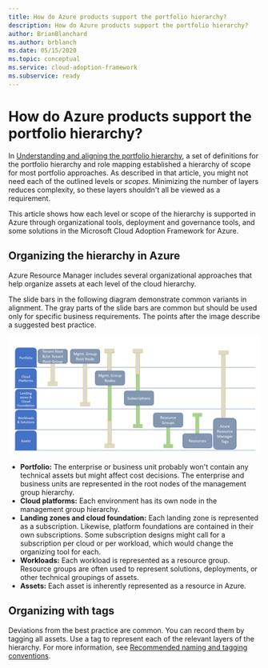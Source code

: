 ```yaml
---
title: How do Azure products support the portfolio hierarchy?
description: How do Azure products support the portfolio hierarchy?
author: BrianBlanchard
ms.author: brblanch
ms.date: 05/15/2020
ms.topic: conceptual
ms.service: cloud-adoption-framework
ms.subservice: ready
---
```


# How do Azure products support the portfolio hierarchy?

In [Understanding and aligning the portfolio hierarchy](./hosting-hierarchy.md), a set of definitions for the portfolio hierarchy and role mapping established a hierarchy of scope for most portfolio approaches. As described in that article, you might not need each of the outlined levels or _scopes_. Minimizing the number of layers reduces complexity, so these layers shouldn't all be viewed as a requirement.

This article shows how each level or scope of the hierarchy is supported in Azure through organizational tools, deployment and governance tools, and some solutions in the Microsoft Cloud Adoption Framework for Azure.

## Organizing the hierarchy in Azure

Azure Resource Manager includes several organizational approaches that help organize assets at each level of the cloud hierarchy.

The slide bars in the following diagram demonstrate common variants in alignment. The gray parts of the slide bars are common but should be used only for specific business requirements. The points after the image describe a suggested best practice.

![Resource organization aligned to the hierarchy](../../_images/ready/hierarchy-with-organizing-tools.png)

- **Portfolio:** The enterprise or business unit probably won't contain any technical assets but might affect cost decisions. The enterprise and business units are represented in the root nodes of the management group hierarchy.
- **Cloud platforms:** Each environment has its own node in the management group hierarchy.
- **Landing zones and cloud foundation:** Each landing zone is represented as a subscription. Likewise, platform foundations are contained in their own subscriptions. Some subscription designs might call for a subscription per cloud or per workload, which would change the organizing tool for each.
- **Workloads:** Each workload is represented as a resource group. Resource groups are often used to represent solutions, deployments, or other technical groupings of assets.
- **Assets:** Each asset is inherently represented as a resource in Azure.

## Organizing with tags

Deviations from the best practice are common. You can record them by tagging all assets. Use a tag to represent each of the relevant layers of the hierarchy. For more information, see [Recommended naming and tagging conventions](../../ready/azure-best-practices/naming-and-tagging.md).
